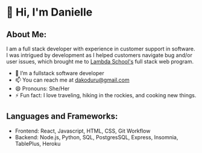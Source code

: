 # 👋 Hi, I'm Danielle

## About Me:
I am a full stack developer with experience in customer support in software. I was intrigued by development as I helped customers navigate bug and/or user issues, which brought me to [Lambda School's](https://lambdaschool.com) full stack web program. 

* 🌱 I’m a fullstack software developer
* 📫 You can reach me at dakoduru@gmail.com
* 😄 Pronouns: She/Her
* ⚡ Fun fact: I love traveling, hiking in the rockies, and cooking new things. 

## Languages and Frameworks:
* Frontend: React, Javascript, HTML, CSS, Git Workflow
* Backend: Node.js, Python, SQL, PostgresSQL, Express, Insomnia, TablePlus, Heroku

<!--
**DanielleKoduru/DanielleKoduru** is a ✨ _special_ ✨ repository because its `README.md` (this file) appears on your GitHub profile.

Here are some ideas to get you started:

- 🔭 I’m currently working on ...
- 🌱 I’m currently learning ...
- 👯 I’m looking to collaborate on ...
- 🤔 I’m looking for help with ...
- 💬 Ask me about ...
- 📫 How to reach me: ...
- 😄 Pronouns: ...
- ⚡ Fun fact: ...
-->
